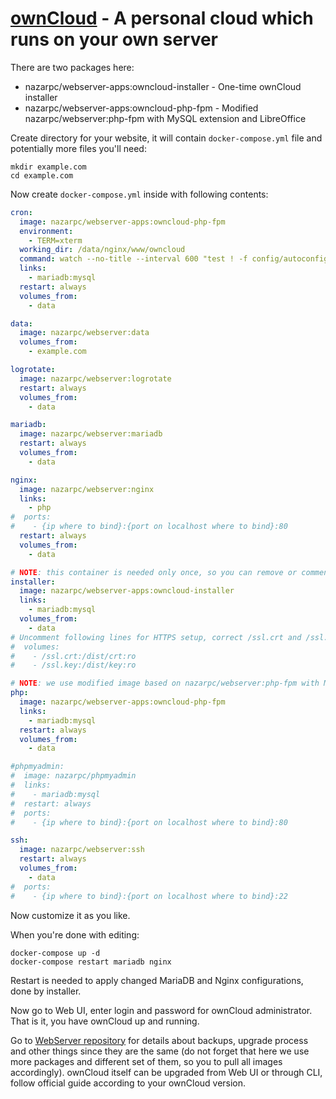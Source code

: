 # [ownCloud](https://owncloud.org/) - A personal cloud which runs on your own server

There are two packages here:
* nazarpc/webserver-apps:owncloud-installer - One-time ownCloud installer
* nazarpc/webserver-apps:owncloud-php-fpm - Modified nazarpc/webserver:php-fpm with MySQL extension and LibreOffice

Create directory for your website, it will contain `docker-compose.yml` file and potentially more files you'll need:
```
mkdir example.com
cd example.com
```

Now create `docker-compose.yml` inside with following contents:

```yml
cron:
  image: nazarpc/webserver-apps:owncloud-php-fpm
  environment:
    - TERM=xterm
  working_dir: /data/nginx/www/owncloud
  command: watch --no-title --interval 600 "test ! -f config/autoconfig.php && su git -c 'php occ background:cron' && su git -c 'php -f cron.php > /dev/null 2>&1'"
  links:
    - mariadb:mysql
  restart: always
  volumes_from:
    - data

data:
  image: nazarpc/webserver:data
  volumes_from:
    - example.com

logrotate:
  image: nazarpc/webserver:logrotate
  restart: always
  volumes_from:
    - data

mariadb:
  image: nazarpc/webserver:mariadb
  restart: always
  volumes_from:
    - data

nginx:
  image: nazarpc/webserver:nginx
  links:
    - php
#  ports:
#    - {ip where to bind}:{port on localhost where to bind}:80
  restart: always
  volumes_from:
    - data

# NOTE: this container is needed only once, so you can remove or comment-out it after installation
installer:
  image: nazarpc/webserver-apps:owncloud-installer
  links:
    - mariadb:mysql
  volumes_from:
    - data
# Uncomment following lines for HTTPS setup, correct /ssl.crt and /ssl.key accordingly to your full paths to SSL/TLS certificates on host
#  volumes:
#    - /ssl.crt:/dist/crt:ro
#    - /ssl.key:/dist/key:ro

# NOTE: we use modified image based on nazarpc/webserver:php-fpm with MySQL extension and LibreOffice pre-installed
php:
  image: nazarpc/webserver-apps:owncloud-php-fpm
  links:
    - mariadb:mysql
  restart: always
  volumes_from:
    - data

#phpmyadmin:
#  image: nazarpc/phpmyadmin
#  links:
#    - mariadb:mysql
#  restart: always
#  ports:
#    - {ip where to bind}:{port on localhost where to bind}:80

ssh:
  image: nazarpc/webserver:ssh
  restart: always
  volumes_from:
    - data
#  ports:
#    - {ip where to bind}:{port on localhost where to bind}:22
```

Now customize it as you like.

When you're done with editing:
```
docker-compose up -d
docker-compose restart mariadb nginx
```

Restart is needed to apply changed MariaDB and Nginx configurations, done by installer.

Now go to Web UI, enter login and password for ownCloud administrator.
That is it, you have ownCloud up and running.

Go to [WebServer repository](https://github.com/nazar-pc/docker-webserver) for details about backups, upgrade process and other things since they are the same (do not forget that here we use more packages and different set of them, so you to pull all images accordingly).
ownCloud itself can be upgraded from Web UI or through CLI, follow official guide according to your ownCloud version.
